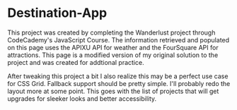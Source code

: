 # Destination-App
This project was created by completing the Wanderlust project through CodeCademy's JavaScript Course. The information retrieved and populated on this page uses the APIXU API for weather and the FourSquare API for attractions. This page is a modified version of my original solution to the project and was created for addtional practice.

After tweaking this project a bit I also realize this may be a perfect use case for CSS Grid. Fallback support should be pretty simple. I'll probably redo the layout more at some point. This goes with the list of projects that will get upgrades for sleeker looks and better accessibility.
